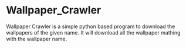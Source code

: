 # Wallpaper_Crawler
Wallpaper Crawler is a simple python based program to download the wallpapers of the given name.
It will download all the wallpaper mathing with the wallpaper name.
